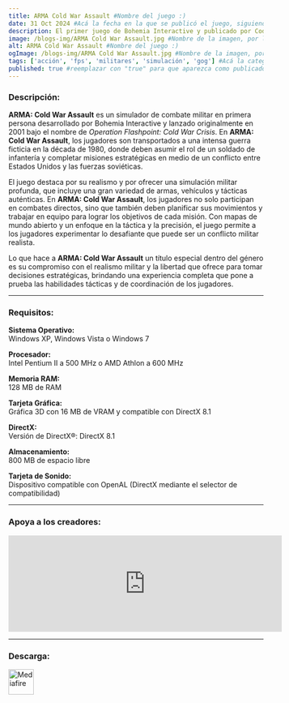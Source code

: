 ```yaml
---
title: ARMA Cold War Assault #Nombre del juego :)
date: 31 Oct 2024 #Acá la fecha en la que se publicó el juego, siguiendo este formato: Dia "30", Mes "Oct", Año "2024" = como debe quedar: 30 Oct 2024
description: El primer juego de Bohemia Interactive y publicado por Codemasters en 2001 conocido como Operation Flashpoint se convirtió en la simulación de combate militar que definió el género y el juego para PC más vendido en todo el mundo que consiguió un montón de premios internacionales. #Acá una mini descripción del juego
image: /blogs-img/ARMA Cold War Assault.jpg #Nombre de la imagen, por lo general es exactamente el mismo nombre que el juego excluyendo lo ":" (Dos puntos)
alt: ARMA Cold War Assault #Nombre del juego :)
ogImage: /blogs-img/ARMA Cold War Assault.jpg #Nombre de la imagen, por lo general es exactamente el mismo nombre que el juego excluyendo lo ":" (Dos puntos)
tags: ['acción', 'fps', 'militares', 'simulación', 'gog'] #Acá la categoría o categorías del juego, si es más de una se coloca en este formato: ['categoría1', 'categoría2']
published: true #reemplazar con "true" para que aparezca como publicado
---
```


<!--En VSCode seleccionando una palabra, por ejemplo: "NOMBRE-DEL-JUEGO" y apretando Ctrl+F2 se seleccionan todas las palabras iguales-->

### Descripción:
**ARMA: Cold War Assault** es un simulador de combate militar en primera persona desarrollado por Bohemia Interactive y lanzado originalmente en 2001 bajo el nombre de *Operation Flashpoint: Cold War Crisis*. En **ARMA: Cold War Assault**, los jugadores son transportados a una intensa guerra ficticia en la década de 1980, donde deben asumir el rol de un soldado de infantería y completar misiones estratégicas en medio de un conflicto entre Estados Unidos y las fuerzas soviéticas.

El juego destaca por su realismo y por ofrecer una simulación militar profunda, que incluye una gran variedad de armas, vehículos y tácticas auténticas. En **ARMA: Cold War Assault**, los jugadores no solo participan en combates directos, sino que también deben planificar sus movimientos y trabajar en equipo para lograr los objetivos de cada misión. Con mapas de mundo abierto y un enfoque en la táctica y la precisión, el juego permite a los jugadores experimentar lo desafiante que puede ser un conflicto militar realista.

Lo que hace a **ARMA: Cold War Assault** un título especial dentro del género es su compromiso con el realismo militar y la libertad que ofrece para tomar decisiones estratégicas, brindando una experiencia completa que pone a prueba las habilidades tácticas y de coordinación de los jugadores.

<!--Prompt para Chat-GPT: Hazme una descripción para el juego "NOMBRE-DEL-JUEGO" y cada que menciones "NOMBRE-DEL-JUEGO" ponlo en negrita -->

---

### Requisitos:
**Sistema Operativo:**  
Windows XP, Windows Vista o Windows 7

**Procesador:**  
Intel Pentium II a 500 MHz o AMD Athlon a 600 MHz

**Memoria RAM:**  
128 MB de RAM

**Tarjeta Gráfica:**  
Gráfica 3D con 16 MB de VRAM y compatible con DirectX 8.1

**DirectX:**  
Versión de DirectX®: DirectX 8.1

**Almacenamiento:**  
800 MB de espacio libre

**Tarjeta de Sonido:**  
Dispositivo compatible con OpenAL (DirectX mediante el selector de compatibilidad)

<!--Si falta o sobra un requisito se quita o se agrega manteniendo el mismo formato-->

---

### Apoya a los creadores:
<iframe src="https://store.steampowered.com/widget/65790/" frameborder="0" width="540" height="190" style="background-color: transparent;"></iframe>

<!--Reemplazar los numeros (AppID) del juego (en este caso 2668510) por el numero (AppID) correspondiente con el juego a publicar-->
<!--El AppID se encuentra en la URL del Juego en Steam-->

---

### Descarga:

[<img src="https://gist.github.com/cxmeel/0dbc95191f239b631c3874f4ccf114e2/raw/download.svg" alt="Mediafire" height="50" />](https://www.mediafire.com/file/y4dhb8amk5oiznr/Arma_Cold_War_Assault.zip/file)

<!-- # se debe reemplazar por el link de descarga-->

<!--NOMBRE-DEL-SERVICIO se debe reemplazar por el servicio donde está subido el juego-->
